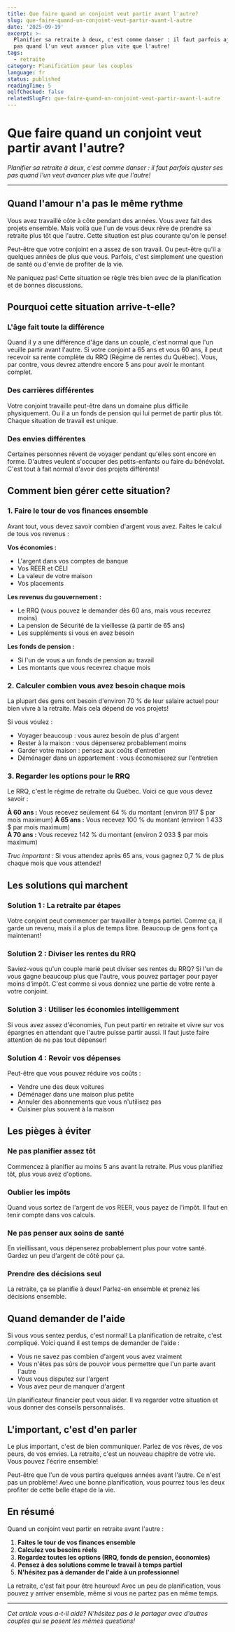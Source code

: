 ```yaml
---
title: Que faire quand un conjoint veut partir avant l'autre?
slug: que-faire-quand-un-conjoint-veut-partir-avant-l-autre
date: '2025-09-19'
excerpt: >-
  Planifier sa retraite à deux, c'est comme danser : il faut parfois ajuster ses
  pas quand l'un veut avancer plus vite que l'autre!
tags:
  - retraite
category: Planification pour les couples
language: fr
status: published
readingTime: 5
oqlfChecked: false
relatedSlugFr: que-faire-quand-un-conjoint-veut-partir-avant-l-autre
---
```

# Que faire quand un conjoint veut partir avant l'autre?

*Planifier sa retraite à deux, c'est comme danser : il faut parfois ajuster ses pas quand l'un veut avancer plus vite que l'autre!*

---

## Quand l'amour n'a pas le même rythme

Vous avez travaillé côte à côte pendant des années. Vous avez fait des projets ensemble. Mais voilà que l'un de vous deux rêve de prendre sa retraite plus tôt que l'autre. Cette situation est plus courante qu'on le pense!

Peut-être que votre conjoint en a assez de son travail. Ou peut-être qu'il a quelques années de plus que vous. Parfois, c'est simplement une question de santé ou d'envie de profiter de la vie.

Ne paniquez pas! Cette situation se règle très bien avec de la planification et de bonnes discussions.

## Pourquoi cette situation arrive-t-elle?

### L'âge fait toute la différence

Quand il y a une différence d'âge dans un couple, c'est normal que l'un veuille partir avant l'autre. Si votre conjoint a 65 ans et vous 60 ans, il peut recevoir sa rente complète du RRQ (Régime de rentes du Québec). Vous, par contre, vous devrez attendre encore 5 ans pour avoir le montant complet.

### Des carrières différentes

Votre conjoint travaille peut-être dans un domaine plus difficile physiquement. Ou il a un fonds de pension qui lui permet de partir plus tôt. Chaque situation de travail est unique.

### Des envies différentes

Certaines personnes rêvent de voyager pendant qu'elles sont encore en forme. D'autres veulent s'occuper des petits-enfants ou faire du bénévolat. C'est tout à fait normal d'avoir des projets différents!

## Comment bien gérer cette situation?

### 1. Faire le tour de vos finances ensemble

Avant tout, vous devez savoir combien d'argent vous avez. Faites le calcul de tous vos revenus :

**Vos économies :**
- L'argent dans vos comptes de banque
- Vos REER et CELI
- La valeur de votre maison
- Vos placements

**Les revenus du gouvernement :**
- Le RRQ (vous pouvez le demander dès 60 ans, mais vous recevrez moins)
- La pension de Sécurité de la vieillesse (à partir de 65 ans)
- Les suppléments si vous en avez besoin

**Les fonds de pension :**
- Si l'un de vous a un fonds de pension au travail
- Les montants que vous recevrez chaque mois

### 2. Calculer combien vous avez besoin chaque mois

La plupart des gens ont besoin d'environ 70 % de leur salaire actuel pour bien vivre à la retraite. Mais cela dépend de vos projets!

Si vous voulez :
- Voyager beaucoup : vous aurez besoin de plus d'argent
- Rester à la maison : vous dépenserez probablement moins
- Garder votre maison : pensez aux coûts d'entretien
- Déménager dans un appartement : vous économiserez sur l'entretien

### 3. Regarder les options pour le RRQ

Le RRQ, c'est le régime de retraite du Québec. Voici ce que vous devez savoir :

**À 60 ans :** Vous recevez seulement 64 % du montant (environ 917 $ par mois maximum)
**À 65 ans :** Vous recevez 100 % du montant (environ 1 433 $ par mois maximum)  
**À 70 ans :** Vous recevez 142 % du montant (environ 2 033 $ par mois maximum)

*Truc important :* Si vous attendez après 65 ans, vous gagnez 0,7 % de plus chaque mois que vous attendez!

## Les solutions qui marchent

### Solution 1 : La retraite par étapes

Votre conjoint peut commencer par travailler à temps partiel. Comme ça, il garde un revenu, mais il a plus de temps libre. Beaucoup de gens font ça maintenant!

### Solution 2 : Diviser les rentes du RRQ

Saviez-vous qu'un couple marié peut diviser ses rentes du RRQ? Si l'un de vous gagne beaucoup plus que l'autre, vous pouvez partager pour payer moins d'impôt. C'est comme si vous donniez une partie de votre rente à votre conjoint.

### Solution 3 : Utiliser les économies intelligemment

Si vous avez assez d'économies, l'un peut partir en retraite et vivre sur vos épargnes en attendant que l'autre puisse partir aussi. Il faut juste faire attention de ne pas tout dépenser!

### Solution 4 : Revoir vos dépenses

Peut-être que vous pouvez réduire vos coûts :
- Vendre une des deux voitures
- Déménager dans une maison plus petite
- Annuler des abonnements que vous n'utilisez pas
- Cuisiner plus souvent à la maison

## Les pièges à éviter

### Ne pas planifier assez tôt

Commencez à planifier au moins 5 ans avant la retraite. Plus vous planifiez tôt, plus vous avez d'options.

### Oublier les impôts

Quand vous sortez de l'argent de vos REER, vous payez de l'impôt. Il faut en tenir compte dans vos calculs.

### Ne pas penser aux soins de santé

En vieillissant, vous dépenserez probablement plus pour votre santé. Gardez un peu d'argent de côté pour ça.

### Prendre des décisions seul

La retraite, ça se planifie à deux! Parlez-en ensemble et prenez les décisions ensemble.

## Quand demander de l'aide

Si vous vous sentez perdus, c'est normal! La planification de retraite, c'est compliqué. Voici quand il est temps de demander de l'aide :

- Vous ne savez pas combien d'argent vous avez vraiment
- Vous n'êtes pas sûrs de pouvoir vous permettre que l'un parte avant l'autre  
- Vous vous disputez sur l'argent
- Vous avez peur de manquer d'argent

Un planificateur financier peut vous aider. Il va regarder votre situation et vous donner des conseils personnalisés.

## L'important, c'est d'en parler

Le plus important, c'est de bien communiquer. Parlez de vos rêves, de vos peurs, de vos envies. La retraite, c'est un nouveau chapitre de votre vie. Vous pouvez l'écrire ensemble!

Peut-être que l'un de vous partira quelques années avant l'autre. Ce n'est pas un problème! Avec une bonne planification, vous pourrez tous les deux profiter de cette belle étape de la vie.

## En résumé

Quand un conjoint veut partir en retraite avant l'autre :

1. **Faites le tour de vos finances ensemble**
2. **Calculez vos besoins réels**
3. **Regardez toutes les options (RRQ, fonds de pension, économies)**
4. **Pensez à des solutions comme le travail à temps partiel**
5. **N'hésitez pas à demander de l'aide à un professionnel**

La retraite, c'est fait pour être heureux! Avec un peu de planification, vous pouvez y arriver ensemble, même si vous ne partez pas en même temps.

---

*Cet article vous a-t-il aidé? N'hésitez pas à le partager avec d'autres couples qui se posent les mêmes questions!*
